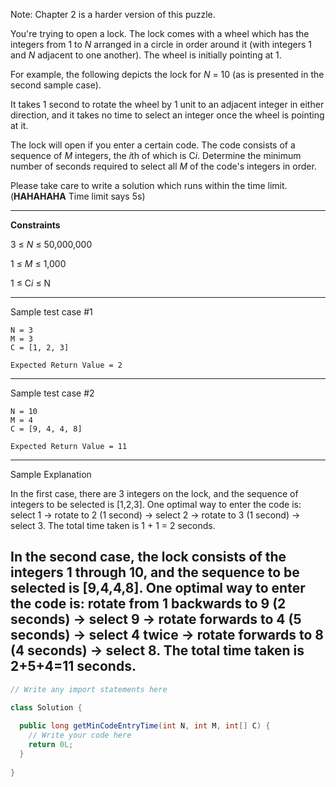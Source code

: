 Note: Chapter 2 is a harder version of this puzzle.

You're trying to open a lock. The lock comes with a wheel which has the integers from 1 to *N* arranged in a circle in 
order around it (with integers 1 and *N* adjacent to one another). The wheel is initially pointing at 1.

For example, the following depicts the lock for *N* = 10 (as is presented in the second sample case).

It takes 1 second to rotate the wheel by 1 unit to an adjacent integer in either direction, and it takes no time to 
select an integer once the wheel is pointing at it.

The lock will open if you enter a certain code. The code consists of a sequence of *M* integers, the *i*th of which is 
C*i*. Determine the minimum number of seconds required to select all *M* of the code's integers in order.

Please take care to write a solution which runs within the time limit.  (**HAHAHAHA** Time limit says 5s)

---

**Constraints**

3 ≤ *N* ≤ 50,000,000

1 ≤ *M* ≤ 1,000

1 ≤ C*i* ≤ N

---

Sample test case #1
```
N = 3
M = 3
C = [1, 2, 3]
```
```
Expected Return Value = 2
```
---

Sample test case #2
```
N = 10
M = 4
C = [9, 4, 4, 8]
```
```
Expected Return Value = 11
```
---

Sample Explanation

In the first case, there are 3 integers on the lock, and the sequence of integers to be selected is [1,2,3]. One optimal
way to enter the code is: select 1 → rotate to 2 (1 second) → select 2 → rotate to 3 (1 second) → select 3. The total 
time taken is 1 + 1 = 2 seconds.

In the second case, the lock consists of the integers 1 through 10, and the sequence to be selected is [9,4,4,8]. One 
optimal way to enter the code is: rotate from 1 backwards to 9 (2 seconds) → select 9 → rotate forwards to 4 (5 seconds)
→ select 4 twice → rotate forwards to 8 (4 seconds) → select 8. The total time taken is 2+5+4=11 seconds.
---
```java
// Write any import statements here

class Solution {
  
  public long getMinCodeEntryTime(int N, int M, int[] C) {
    // Write your code here
    return 0L;
  }
  
}
```